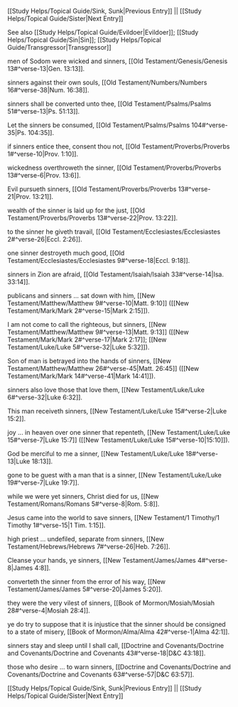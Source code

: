 [[Study Helps/Topical Guide/Sink, Sunk|Previous Entry]]  ||  [[Study Helps/Topical Guide/Sister|Next Entry]]

 See also [[Study Helps/Topical Guide/Evildoer|Evildoer]]; [[Study Helps/Topical Guide/Sin|Sin]]; [[Study Helps/Topical Guide/Transgressor|Transgressor]]

 men of Sodom were wicked and sinners, [[Old Testament/Genesis/Genesis 13#^verse-13|Gen. 13:13]].

 sinners against their own souls, [[Old Testament/Numbers/Numbers 16#^verse-38|Num. 16:38]].

 sinners shall be converted unto thee, [[Old Testament/Psalms/Psalms 51#^verse-13|Ps. 51:13]].

 Let the sinners be consumed, [[Old Testament/Psalms/Psalms 104#^verse-35|Ps. 104:35]].

 if sinners entice thee, consent thou not, [[Old Testament/Proverbs/Proverbs 1#^verse-10|Prov. 1:10]].

 wickedness overthroweth the sinner, [[Old Testament/Proverbs/Proverbs 13#^verse-6|Prov. 13:6]].

 Evil pursueth sinners, [[Old Testament/Proverbs/Proverbs 13#^verse-21|Prov. 13:21]].

 wealth of the sinner is laid up for the just, [[Old Testament/Proverbs/Proverbs 13#^verse-22|Prov. 13:22]].

 to the sinner he giveth travail, [[Old Testament/Ecclesiastes/Ecclesiastes 2#^verse-26|Eccl. 2:26]].

 one sinner destroyeth much good, [[Old Testament/Ecclesiastes/Ecclesiastes 9#^verse-18|Eccl. 9:18]].

 sinners in Zion are afraid, [[Old Testament/Isaiah/Isaiah 33#^verse-14|Isa. 33:14]].

 publicans and sinners ... sat down with him, [[New Testament/Matthew/Matthew 9#^verse-10|Matt. 9:10]] ([[New Testament/Mark/Mark 2#^verse-15|Mark 2:15]]).

 I am not come to call the righteous, but sinners, [[New Testament/Matthew/Matthew 9#^verse-13|Matt. 9:13]] ([[New Testament/Mark/Mark 2#^verse-17|Mark 2:17]]; [[New Testament/Luke/Luke 5#^verse-32|Luke 5:32]]).

 Son of man is betrayed into the hands of sinners, [[New Testament/Matthew/Matthew 26#^verse-45|Matt. 26:45]] ([[New Testament/Mark/Mark 14#^verse-41|Mark 14:41]]).

 sinners also love those that love them, [[New Testament/Luke/Luke 6#^verse-32|Luke 6:32]].

 This man receiveth sinners, [[New Testament/Luke/Luke 15#^verse-2|Luke 15:2]].

 joy ... in heaven over one sinner that repenteth, [[New Testament/Luke/Luke 15#^verse-7|Luke 15:7]] ([[New Testament/Luke/Luke 15#^verse-10|15:10]]).

 God be merciful to me a sinner, [[New Testament/Luke/Luke 18#^verse-13|Luke 18:13]].

 gone to be guest with a man that is a sinner, [[New Testament/Luke/Luke 19#^verse-7|Luke 19:7]].

 while we were yet sinners, Christ died for us, [[New Testament/Romans/Romans 5#^verse-8|Rom. 5:8]].

 Jesus came into the world to save sinners, [[New Testament/1 Timothy/1 Timothy 1#^verse-15|1 Tim. 1:15]].

 high priest ... undefiled, separate from sinners, [[New Testament/Hebrews/Hebrews 7#^verse-26|Heb. 7:26]].

 Cleanse your hands, ye sinners, [[New Testament/James/James 4#^verse-8|James 4:8]].

 converteth the sinner from the error of his way, [[New Testament/James/James 5#^verse-20|James 5:20]].

 they were the very vilest of sinners, [[Book of Mormon/Mosiah/Mosiah 28#^verse-4|Mosiah 28:4]].

 ye do try to suppose that it is injustice that the sinner should be consigned to a state of misery, [[Book of Mormon/Alma/Alma 42#^verse-1|Alma 42:1]].

 sinners stay and sleep until I shall call, [[Doctrine and Covenants/Doctrine and Covenants/Doctrine and Covenants 43#^verse-18|D&C 43:18]].

 those who desire ... to warn sinners, [[Doctrine and Covenants/Doctrine and Covenants/Doctrine and Covenants 63#^verse-57|D&C 63:57]].

[[Study Helps/Topical Guide/Sink, Sunk|Previous Entry]]  ||  [[Study Helps/Topical Guide/Sister|Next Entry]]